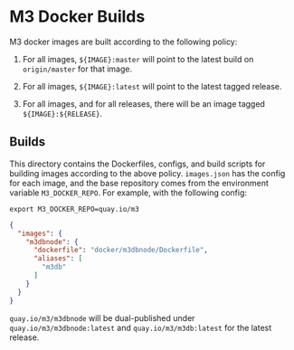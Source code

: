 # M3 Docker Builds

M3 docker images are built according to the following policy:

1. For all images, `${IMAGE}:master` will point to the latest build on `origin/master` for that image.

2. For all images, `${IMAGE}:latest` will point to the latest tagged release.

3. For all images, and for all releases, there will be an image tagged `${IMAGE}:${RELEASE}`.

## Builds

This directory contains the Dockerfiles, configs, and build scripts for building images according to the above policy.
`images.json` has the config for each image, and the base repository comes from the environment variable
`M3_DOCKER_REPO`. For example, with the following config:

```
export M3_DOCKER_REPO=quay.io/m3
```

```json
{
  "images": {
    "m3dbnode": {
      "dockerfile": "docker/m3dbnode/Dockerfile",
      "aliases": [
        "m3db"
      ]
    }
  }
}
```

`quay.io/m3/m3dbnode` will be dual-published under `quay.io/m3/m3dbnode:latest` and `quay.io/m3/m3db:latest` for
the latest release.
